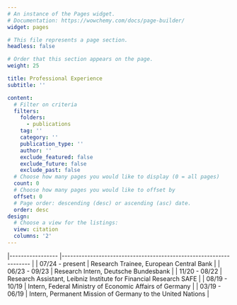 ```yaml
---
# An instance of the Pages widget.
# Documentation: https://wowchemy.com/docs/page-builder/
widget: pages

# This file represents a page section.
headless: false

# Order that this section appears on the page.
weight: 25

title: Professional Experience
subtitle: ''

content:
  # Filter on criteria
  filters:
    folders:
      - publications
    tag: ''
    category: ''
    publication_type: ''
    author: ''
    exclude_featured: false
    exclude_future: false
    exclude_past: false
  # Choose how many pages you would like to display (0 = all pages)
  count: 0
  # Choose how many pages you would like to offset by
  offset: 0
  # Page order: descending (desc) or ascending (asc) date.
  order: desc
design:
  # Choose a view for the listings:
  view: citation
  columns: '2'
---
```

|-----------------	|-------------------------------------------------------------------	|
| 07/24 - present 	| Research Trainee, European Central Bank                           	|
| 06/23 - 09/23   	| Research Intern, Deutsche Bundesbank                              	|
| 11/20 - 08/22   	| Research Assistant, Leibniz Institute for Financial Research SAFE 	|
| 08/19 - 10/19   	| Intern, Federal Ministry of Economic Affairs of Germany           	|
| 03/19 - 06/19   	| Intern, Permanent Mission of Germany to the United Nations        	|